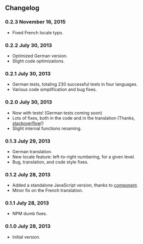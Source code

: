 Changelog
---------

### 0.2.3    November 16, 2015

* Fixed French locale typo.

### 0.2.2    July 30, 2013

* Optimized German version.
* Slight code optimizations.

### 0.2.1    July 30, 2013

* German tests, totaling 230 successful tests in four languages.
* Various code simplification and bug fixes.

### 0.2.0    July 30, 2013

* Now with tests! (German tests coming soon)
* Lots of fixes, both in the code and in the translation (Thanks, [stackoverflow](http://stackoverflow.com/questions/17930110/multiple-conditions-regex-javascript-split)!)
* Slight internal functions renaming.

### 0.1.3    July 29, 2013

* German translation.
* New locale feature: left-to-right numbering, for a given level.
* Bug, translation, and code style fixes.

### 0.1.2    July 28, 2013

* Added a standalone JavaScript version, thanks to [component](https://github.com/component/component).
* Minor fix on the French translation.

### 0.1.1    July 28, 2013

* NPM dumb fixes.

### 0.1.0    July 28, 2013

* Initial version.